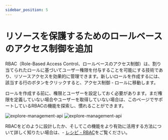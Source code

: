 ```yaml
---
sidebar_position: 5
---
```


# リソースを保護するためのロールベースのアクセス制御を追加

RBAC（Role-Based Access Control、ロールベースのアクセス制御）は、割り当てられたロールに基づいてユーザー権限を付与することを可能にする技術であり、リソースアクセスを効果的に管理できます。新しいロールを作成するには、該当する行のボタンをクリックすると、アクセス制御 - ロールに移動します。

ロールを作成する前に、権限とユーザーを設定しておく必要があります。まだ権限を定義していない場合やユーザーを取得していない場合は、このページでサポートしているRBACの機能を探索し、慣れることができます。

![explore-management-api](./assets/role-list-view-empty.png)
![explore-management-api](./assets/role-list-view-full.png)

RBACをどのように設計したか、そしてこの機能をより有効に活用する方法について詳しく知りたい場合は、- [レシピ - RBAC](../../recipes/rbac/README.mdx)をご覧ください。